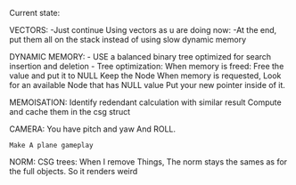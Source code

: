 Current state:

VECTORS:
	-Just continue Using vectors as u are doing now:
	-At the end, put them all on the stack instead of using slow dynamic memory

DYNAMIC MEMORY:
	- USE a balanced binary tree optimized for search insertion and deletion
	- Tree optimization:
		When memory is freed:
			Free the value and put it to NULL
			Keep the Node
		When memory is requested, Look for an available Node that has NULL value
			Put your new pointer inside of it.


MEMOISATION:
	Identify redendant calculation with similar result
		Compute and cache them in the csg struct


CAMERA:
	You have pitch and yaw
	And ROLL.

	Make A plane gameplay


NORM:
	CSG trees:
		When I remove Things, The norm stays the sames as for the full objects.
		So it renders weird